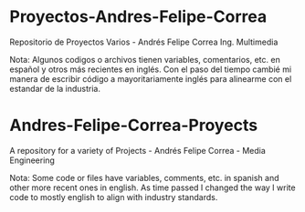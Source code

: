 # Proyectos-Andres-Felipe-Correa
Repositorio de Proyectos Varios - Andrés Felipe Correa Ing. Multimedia

Nota: Algunos codigos o archivos tienen variables, comentarios, etc. en español y otros más recientes en inglés.
      Con el paso del tiempo cambié mi manera de escribir código a mayoritariamente inglés para alinearme con 
      el estandar de la industria.
      
# Andres-Felipe-Correa-Proyects
A repository for a variety of Projects - Andrés Felipe Correa - Media Engineering

Nota: Some code or files have variables, comments, etc. in spanish and other more recent ones in english.
      As time passed I changed the way I write code to mostly english to align with industry standards.
